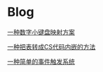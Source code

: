 # Blog
[一种数字小键盘映射方案](一种数字小键盘映射方案.md)

[一种把表转成CS代码内嵌的方法](一种把表转成CS代码内嵌的方法.md)

[一种简单的事件触发系统](一种简单的事件触发系统.md)
